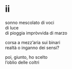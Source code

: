 # ii

sonno mescolato di voci  
di luce  
di pioggia impròvvida di marzo

corsa a mezz’aria sui binari  
realtà o inganno dei sensi?

poi, giunto, ho scelto  
l’oblio delle coltri
